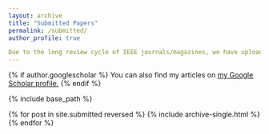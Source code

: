 ```yaml
---
layout: archive
title: "Submitted Papers"
permalink: /submitted/
author_profile: true

Due to the long review cycle of IEEE journals/magazines, we have uploaded some of the latest research papers to the Arxiv. This shows, to some extent, our research direction.
---
```



{% if author.googlescholar %}
  You can also find my articles on <u><a href="{{author.googlescholar}}">my Google Scholar profile</a>.</u>
{% endif %}

{% include base_path %}

{% for post in site.submitted reversed %}
  {% include archive-single.html %}
{% endfor %}